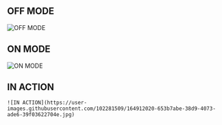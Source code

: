 ## OFF MODE 
  ![OFF MODE](https://user-images.githubusercontent.com/102281509/164884697-ecc8d6e8-1a8c-4135-8738-6e7f3463fe5e.jpg)

## ON MODE 
   ![ON MODE](https://user-images.githubusercontent.com/102281509/164884711-e37386eb-1516-43f8-9428-9bb01b003b77.jpg)

## IN ACTION 
    ![IN ACTION](https://user-images.githubusercontent.com/102281509/164912020-653b7abe-38d9-4073-ade6-39f03622704e.jpg)

